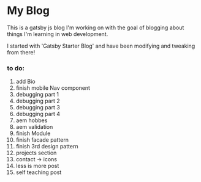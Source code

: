 # My Blog

This is a gatsby js blog I'm working on with the goal of blogging about things I'm learning in web development.

I started with 'Gatsby Starter Blog' and have been modifying and tweaking from there!


### to do:

1. add Bio
2. finish mobile Nav component
3. debugging part 1
4. debugging part 2
5. debugging part 3
6. debugging part 4
7. aem hobbes
8. aem validation
9. finish Module
10. finish facade pattern
11. finish 3rd design pattern
12. projects section
13. contact -> icons
14. less is more post
15. self teaching post
